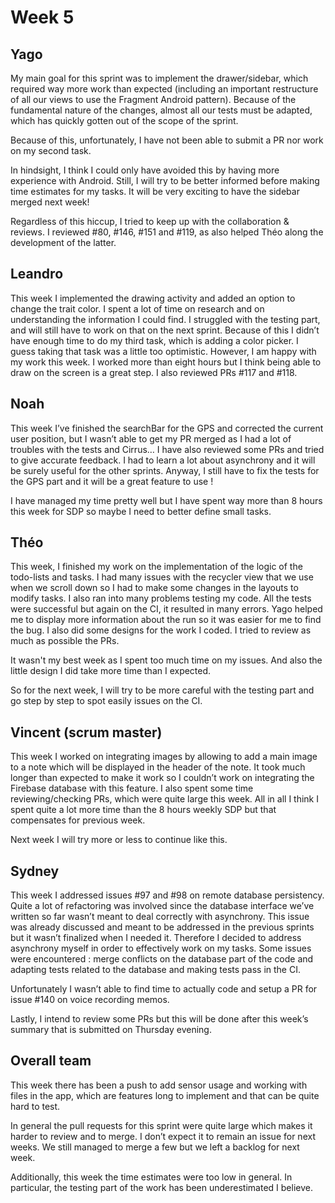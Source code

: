 # Week 5

## Yago

My main goal for this sprint was to implement the drawer/sidebar, which required way more work than expected (including an important restructure of all our views to use the Fragment Android pattern). Because of the fundamental nature of the changes, almost all our tests must be adapted, which has quickly gotten out of the scope of the sprint.

Because of this, unfortunately, I have not been able to submit a PR nor work on my second task.

In hindsight, I think I could only have avoided this by having more experience with Android. Still, I will try to be better informed before making time estimates for my tasks. It will be very exciting to have the sidebar merged next week!

Regardless of this hiccup, I tried to keep up with the collaboration & reviews. I reviewed #80, #146, #151 and #119, as also helped Théo along the development of the latter.

## Leandro

This week I implemented the drawing activity and added an option to change the trait color. I spent a lot of time on research and on understanding the information I could find. I struggled with the testing part, and will still have to work on that on the next sprint. Because of this I didn’t have enough time to do my third task, which is adding a color picker. I guess taking that task was a little too optimistic. However, I am happy with my work this week. I worked more than eight hours but I think being able to draw on the screen is a great step. I also reviewed PRs #117 and #118.

## Noah

This week I’ve finished the searchBar for the GPS and corrected the current user position, but I wasn’t able to get my PR merged as I had a lot of troubles with the tests and Cirrus… I have also reviewed some PRs and tried to give accurate feedback. I had to learn a lot about asynchrony and it will be surely useful for the other sprints. Anyway, I still have to fix the tests for the GPS part and it will be a great feature to use !

I have managed my time pretty well but I have spent way more than 8 hours this week for SDP so maybe I need to better define small tasks.

## Théo

This week, I finished my work on the implementation of the logic of the todo-lists and tasks. I had many issues with the recycler view that we use when we scroll down so I had to make some changes in the layouts to modify tasks. I also ran into many problems testing my code. All the tests were successful but again on the CI, it resulted in many errors. Yago helped me to display more information about the run so it was easier for me to find the bug.
I also did some designs for the work I coded. I tried to review as much as possible the PRs.

It wasn't my best week as I spent too much time on my issues. And also the little design I did take more time than I expected.

So for the next week, I will try to be more careful with the testing part and go step by step to spot easily issues on the CI.

## Vincent (scrum master)

This week I worked on integrating images by allowing to add a main image to a note which will be displayed in the header of the note. It took much longer than expected to make it work so I couldn’t work on integrating the Firebase database with this feature.
I also spent some time reviewing/checking PRs, which were quite large this week. All in all I think I spent quite a lot more time than the 8 hours weekly SDP but that compensates for previous week.

Next week I will try more or less to continue like this.

## Sydney

This week I addressed issues #97 and #98 on remote database persistency. Quite a lot of refactoring was involved since the database interface we’ve written so far wasn’t meant to deal correctly with asynchrony. This issue was already discussed and meant to be addressed in the previous sprints but it wasn’t finalized when I needed it. Therefore I decided to address asynchrony myself in order to effectively work on my tasks. Some issues were encountered : merge conflicts on the database part of the code and adapting tests related to the database and making tests pass in the CI.

Unfortunately I wasn’t able to find time to actually code and setup a PR for issue #140 on voice recording memos.

Lastly, I intend to review some PRs but this will be done after this week’s summary that is submitted on Thursday evening.


## Overall team

This week there has been a push to add sensor usage and working with files in the app, which are features long to implement and that can be quite hard to test.

In general the pull requests for this sprint were quite large which makes it harder to review and to merge. I don’t expect it to remain an issue for next weeks. We still managed to merge a few but we left a backlog for next week.

Additionally, this week the time estimates were too low in general. In particular, the testing part of the work has been underestimated I believe.

